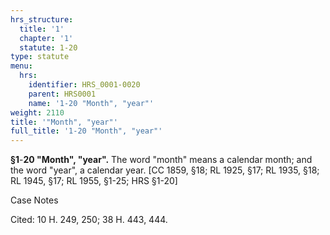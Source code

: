 ```yaml
---
hrs_structure:
  title: '1'
  chapter: '1'
  statute: 1-20
type: statute
menu:
  hrs:
    identifier: HRS_0001-0020
    parent: HRS0001
    name: '1-20 "Month", "year"'
weight: 2110
title: '"Month", "year"'
full_title: '1-20 "Month", "year"'
---
```

**§1**-**20 "Month", "year".** The word "month" means a calendar month; and the word "year", a calendar year. [CC 1859, §18; RL 1925, §17; RL 1935, §18; RL 1945, §17; RL 1955, §1-25; HRS §1-20]

Case Notes

Cited: 10 H. 249, 250; 38 H. 443, 444.